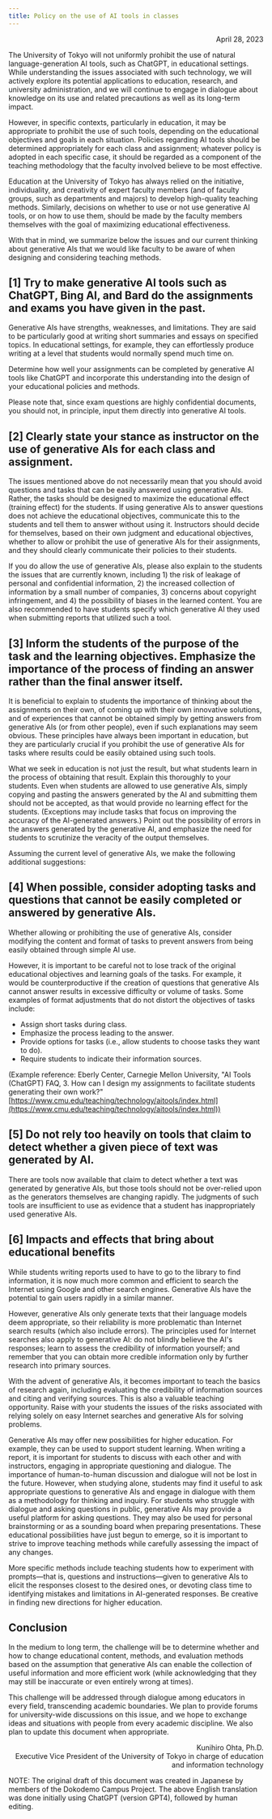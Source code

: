 ```yaml
---
title: Policy on the use of AI tools in classes
---
```


<div style="text-align: right;">April 28, 2023</div>

The University of Tokyo will not uniformly prohibit the use of natural language-generation AI tools, such as ChatGPT, in educational settings. While understanding the issues associated with such technology, we will actively explore its potential applications to education, research, and university administration, and we will continue to engage in dialogue about knowledge on its use and related precautions as well as its long-term impact.

However, in specific contexts, particularly in education, it may be appropriate to prohibit the use of such tools, depending on the educational objectives and goals in each situation. Policies regarding AI tools should be determined appropriately for each class and assignment; whatever policy is adopted in each specific case, it should be regarded as a component of the teaching methodology that the faculty involved believe to be most effective.

Education at the University of Tokyo has always relied on the initiative, individuality, and creativity of expert faculty members (and of faculty groups, such as departments and majors) to develop high-quality teaching methods. Similarly, decisions on whether to use or not use generative AI tools, or on how to use them, should be made by the faculty members themselves with the goal of maximizing educational effectiveness.

With that in mind, we summarize below the issues and our current thinking about generative AIs that we would like faculty to be aware of when designing and considering teaching methods.

## [1] Try to make generative AI tools such as ChatGPT, Bing AI, and Bard do the assignments and exams you have given in the past.

Generative AIs have strengths, weaknesses, and limitations. They are said to be particularly good at writing short summaries and essays on specified topics. In educational settings, for example, they can effortlessly produce writing at a level that students would normally spend much time on.

Determine how well your assignments can be completed by generative AI tools like ChatGPT and incorporate this understanding into the design of your educational policies and methods.

Please note that, since exam questions are highly confidential documents, you should not, in principle, input them directly into generative AI tools.

## [2] Clearly state your stance as instructor on the use of generative AIs for each class and assignment.

The issues mentioned above do not necessarily mean that you should avoid questions and tasks that can be easily answered using generative AIs. Rather, the tasks should be designed to maximize the educational effect (training effect) for the students. If using generative AIs to answer questions does not achieve the educational objectives, communicate this to the students and tell them to answer without using it. Instructors should decide for themselves, based on their own judgment and educational objectives, whether to allow or prohibit the use of generative AIs for their assignments, and they should clearly communicate their policies to their students.

If you do allow the use of generative AIs, please also explain to the students the issues that are currently known, including 1) the risk of leakage of personal and confidential information, 2) the increased collection of information by a small number of companies, 3) concerns about copyright infringement, and 4) the possibility of biases in the learned content. You are also recommended to have students specify which generative AI they used when submitting reports that utilized such a tool.

## [3] Inform the students of the purpose of the task and the learning objectives. Emphasize the importance of the process of finding an answer rather than the final answer itself.

It is beneficial to explain to students the importance of thinking about the assignments on their own, of coming up with their own innovative solutions, and of experiences that cannot be obtained simply by getting answers from generative AIs (or from other people), even if such explanations may seem obvious. These principles have always been important in education, but they are particularly crucial if you prohibit the use of generative AIs for tasks where results could be easily obtained using such tools.

What we seek in education is not just the result, but what students learn in the process of obtaining that result. Explain this thoroughly to your students. Even when students are allowed to use generative AIs, simply copying and pasting the answers generated by the AI and submitting them should not be accepted, as that would provide no learning effect for the students. (Exceptions may include tasks that focus on improving the accuracy of the AI-generated answers.) Point out the possibility of errors in the answers generated by the generative AI, and emphasize the need for students to scrutinize the veracity of the output themselves.

Assuming the current level of generative AIs, we make the following additional suggestions:

## [4] When possible, consider adopting tasks and questions that cannot be easily completed or answered by generative AIs.

Whether allowing or prohibiting the use of generative AIs, consider modifying the content and format of tasks to prevent answers from being easily obtained through simple AI use.

However, it is important to be careful not to lose track of the original educational objectives and learning goals of the tasks. For example, it would be counterproductive if the creation of questions that generative AIs cannot answer results in excessive difficulty or volume of tasks. Some examples of format adjustments that do not distort the objectives of tasks include:

- Assign short tasks during class.
- Emphasize the process leading to the answer.
- Provide options for tasks (i.e., allow students to choose tasks they want to do).
- Require students to indicate their information sources.

(Example reference: Eberly Center, Carnegie Mellon University, "AI Tools (ChatGPT) FAQ, 3. How
can I design my assignments to facilitate students generating their own work?" [https://www.cmu.edu/teaching/technology/aitools/index.html](https://www.cmu.edu/teaching/technology/aitools/index.html))

## [5] Do not rely too heavily on tools that claim to detect whether a given piece of text was generated by AI.

There are tools now available that claim to detect whether a text was generated by generative AIs, but those tools should not be over-relied upon as the generators themselves are changing rapidly. The judgments of such tools are insufficient to use as evidence that a student has inappropriately used generative AIs.

## [6] Impacts and effects that bring about educational benefits

While students writing reports used to have to go to the library to find information, it is now much more common and efficient to search the Internet using Google and other search engines. Generative AIs have the potential to gain users rapidly in a similar manner.

However, generative AIs only generate texts that their language models deem appropriate, so their reliability is more problematic than Internet search results (which also include errors). The principles used for Internet searches also apply to generative AI: do not blindly believe the AI's responses; learn to assess the credibility of information yourself; and remember that you can obtain more credible information only by further research into primary sources.

With the advent of generative AIs, it becomes important to teach the basics of research again, including evaluating the credibility of information sources and citing and verifying sources. This is also a valuable teaching opportunity. Raise with your students the issues of the risks associated with relying solely on easy Internet searches and generative AIs for solving problems.

Generative AIs may offer new possibilities for higher education. For example, they can be used to support student learning. When writing a report, it is important for students to discuss with each other and with instructors, engaging in appropriate questioning and dialogue. The importance of human-to-human discussion and dialogue will not be lost in the future. However, when studying alone, students may find it useful to ask appropriate questions to generative AIs and engage in dialogue with them as a methodology for thinking and inquiry. For students who struggle with dialogue and asking questions in public, generative AIs may provide a useful platform for asking questions. They may also be used for personal brainstorming or as a sounding board when preparing presentations. These educational possibilities have just begun to emerge, so it is important to strive to improve teaching methods while carefully assessing the impact of any changes.

More specific methods include teaching students how to experiment with prompts—that is, questions and instructions—given to generative AIs to elicit the responses closest to the desired ones, or devoting class time to identifying mistakes and limitations in AI-generated responses. Be creative in finding new directions for higher education.

## Conclusion

In the medium to long term, the challenge will be to determine whether and how to change educational content, methods, and evaluation methods based on the assumption that generative AIs can enable the collection of useful information and more efficient work (while acknowledging that they may still be inaccurate or even entirely wrong at times).

This challenge will be addressed through dialogue among educators in every field, transcending academic boundaries. We plan to provide forums for university-wide discussions on this issue, and we hope to exchange ideas and situations with people from every academic discipline. We also plan to update this document when appropriate.

<div style="text-align: right;">
Kunihiro Ohta, Ph.D.<br>
Executive Vice President of the University of Tokyo in charge of education and information technology
</div>

NOTE: The original draft of this document was created in Japanese by members of the Dokodemo Campus Project. The above English translation was done initially using ChatGPT (version GPT4), followed by human editing.

